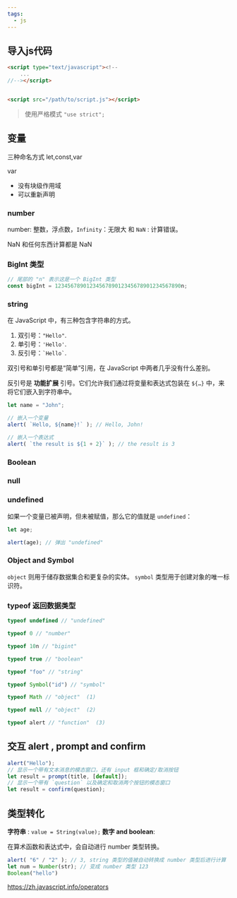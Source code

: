 ```yaml
---
tags:
  - js
---
```

## 导入js代码

```html
<script type="text/javascript"><!--
    ...
//--></script>


<script src="/path/to/script.js"></script>
```

> 使用严格模式 `"use strict";`

## 变量

三种命名方式 let,const,var

var 
- 没有块级作用域
- 可以重新声明

### number

number: 整数，浮点数，`Infinity`：无限大 和 `NaN` : 计算错误。

NaN 和任何东西计算都是 NaN

### BigInt 类型

```js
// 尾部的 "n" 表示这是一个 BigInt 类型
const bigInt = 1234567890123456789012345678901234567890n;
```

### string

在 JavaScript 中，有三种包含字符串的方式。

1. 双引号：`"Hello"`.
2. 单引号：`'Hello'`.
3. 反引号：`` `Hello` ``.

双引号和单引号都是“简单”引用，在 JavaScript 中两者几乎没有什么差别。

反引号是 **功能扩展** 引号。它们允许我们通过将变量和表达式包装在 `${…}` 中，来将它们嵌入到字符串中。

```js
let name = "John";

// 嵌入一个变量
alert( `Hello, ${name}!` ); // Hello, John!

// 嵌入一个表达式
alert( `the result is ${1 + 2}` ); // the result is 3
```

### Boolean

### null

### undefined

如果一个变量已被声明，但未被赋值，那么它的值就是 `undefined`：

```js
let age;

alert(age); // 弹出 "undefined"
```

### Object and Symbol

`object` 则用于储存数据集合和更复杂的实体。
`symbol` 类型用于创建对象的唯一标识符。

### typeof 返回数据类型

```js
typeof undefined // "undefined"

typeof 0 // "number"

typeof 10n // "bigint"

typeof true // "boolean"

typeof "foo" // "string"

typeof Symbol("id") // "symbol"

typeof Math // "object"  (1)

typeof null // "object"  (2)

typeof alert // "function"  (3)
```

## 交互 alert , prompt and confirm

```js
alert("Hello");
// 显示一个带有文本消息的模态窗口，还有 input 框和确定/取消按钮
let result = prompt(title, [default]);
// 显示一个带有 `question` 以及确定和取消两个按钮的模态窗口
let result = confirm(question);
```

## 类型转化

**字符串** : `value = String(value);`
**数字 and boolean**: 

在算术函数和表达式中，会自动进行 number 类型转换。

```js
alert( "6" / "2" ); // 3, string 类型的值被自动转换成 number 类型后进行计算
let num = Number(str); // 变成 number 类型 123
Boolean("hello")
```



https://zh.javascript.info/operators